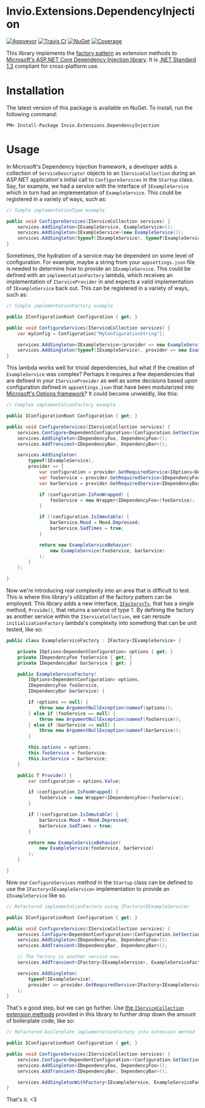 # Invio.Extensions.DependencyInjection

[![Appveyor](https://ci.appveyor.com/api/projects/status/8rvui9qak3r6qwe9/branch/master?svg=true)](https://ci.appveyor.com/project/invio/invio-extensions-dependencyinjection/branch/master)
[![Travis CI](https://img.shields.io/travis/invio/Invio.Extensions.DependencyInjection.svg?maxAge=3600&label=travis)](https://travis-ci.org/invio/Invio.Extensions.DependencyInjection)
[![NuGet](https://img.shields.io/nuget/v/Invio.Extensions.DependencyInjection.svg)](https://www.nuget.org/packages/Invio.Extensions.DependencyInjection/)
[![Coverage](https://coveralls.io/repos/github/invio/Invio.Extensions.DependencyInjection/badge.svg?branch=master)](https://coveralls.io/github/invio/Invio.Extensions.DependencyInjection?branch=master)

This library implements the [factory pattern](https://en.wikipedia.org/wiki/Factory_\(object-oriented\_programming\)) as extension methods to [Microsoft's ASP.NET Core Dependency Injection library](https://docs.asp.net/en/latest/fundamentals/dependency-injection.html). It is [.NET Standard 1.3](https://docs.microsoft.com/en-us/dotnet/articles/standard/library) compliant for cross-platform use.

# Installation
The latest version of this package is available on NuGet. To install, run the following command:

```
PM> Install-Package Invio.Extensions.DependencyInjection
```

# Usage

In Microsoft's Dependency Injection framework, a developer adds a collection of `ServiceDescriptor` objects to an `IServiceCollection` during an ASP.NET application's initial call to `ConfigureServices` in the `Startup` class. Say, for example, we had a service with the interface of `IExampleService` which in turn had an implementation of `ExampleService`. This could be registered in a variety of ways, such as:

```csharp
// Simple implementationType example

public void ConfigureServices(IServiceCollection services) {
    services.AddSingleton<IExampleService, ExampleService>();
    services.AddSingleton<IExampleService>(new ExampleService());
    services.AddSingleton(typeof(IExampleService), typeof(ExampleService));
}
```

Sometimes, the hydration of a service may be dependent on some level of configuration. For example, maybe a string from your `appsettings.json` file is needed to determine how to provide an `IExampleService`. This could be defined with an `implementationFactory` lambda, which receives an implementation of `IServiceProvider` in and expects a valid implementation of `IExampleService` back out. This can be registered in a variety of ways, such as:

```csharp
// Simple implementationFactory example

public IConfigurationRoot Configuration { get; }

public void ConfigureServices(IServiceCollection services) {
    var myConfig = Configuration["MyConfigurationString"];

    services.AddSingleton<IExampleService>(provider => new ExampleService(myConfig));
    services.AddSingleton(typeof(IExampleService), provider => new ExampleService(myConfig));
}
```

This lambda works well for trivial dependencies, but what if the creation of `ExampleService` was complex? Perhaps it requires a few dependencies that are defined in your `IServiceProvider` as well as some decisions based upon configuration defined in `appsettings.json` that have been modularized into [Microsoft's Options framework](https://docs.asp.net/en/latest/fundamentals/configuration.html)? It could become unwieldly, like this:

```csharp
// Complex implementationFactory example

public IConfigurationRoot Configuration { get; }

public void ConfigureServices(IServiceCollection services) {
    services.Configure<DependentConfiguration>(Configuration.GetSection("Dependent"));
    services.AddSingleton<IDependencyFoo, DependencyFoo>();
    services.AddTransient<IDependencyBar, DependencyBar>();

    services.AddSingleton(
        typeof(IExampleService),
        provider => {
            var configuration = provider.GetRequiredService<IOptions<DependentConfiguration>>().Value;
            var fooService = provider.GetRequiredService<IDependencyFoo>();
            var barService = provider.GetRequiredService<IDependencyBar>();

            if (configuration.IsFooWrapped) {
                fooService = new Wrapper<IDependencyFoo>(fooService);
            }

            if (!configuration.IsImmutable) {
                barService.Mood = Mood.Depressed;
                barService.SadTimes = true;
            }

            return new ExampleServiceBehavior(
                new ExampleService(fooService, barService)
            );
        }
    );

}
```

Now we're introducing real complexity into an area that is difficult to test. This is where this library's utilization of the factory pattern can be employed. This library adds a new interface, [`IFactory<T>`](https://github.com/invio/Invio.Extensions.DependencyInjection/blob/master/src/Invio.Extensions.DependencyInjection/IFactory.cs), that has a single method, `Provide()`, that returns a service of type `T`. By defining the factory as another service within the `IServiceCollection`, we can reroute `initializationFactory` lambda's complexity into something that can be unit tested, like so:

```csharp
public class ExampleServiceFactory : IFactory<IExampleService> {

    private IOptions<DependentConfiguration> options { get; }
    private IDependencyFoo fooService { get; }
    private IDependencyBar barService { get; }

    public ExampleServiceFactory(
        IOptions<DependentConfiguration> options,
        IDependencyFoo fooService,
        IDependencyBar barService) {

        if (options == null) {
            throw new ArgumentNullException(nameof(options));
        } else if (fooService == null) {
            throw new ArgumentNullException(nameof(fooService));
        } else if (barService == null) {
            throw new ArgumentNullException(nameof(barService));
        }

        this.options = options;
        this.fooService = fooService;
        this.barService = barService;
    }

    public T Provide() {
        var configuration = options.Value;

        if (configuration.IsFooWrapped) {
            fooService = new Wrapper<IDependencyFoo>(fooService);
        }

        if (!configuration.IsImmutable) {
            barService.Mood = Mood.Depressed;
            barService.SadTimes = true;
        }

        return new ExampleServiceBehavior(
            new ExampleService(fooService, barService)
        );
    }

}
```

Now our `ConfigureServices` method in the `Startup` class can be defined to use the `IFactory<IExampleService>` implementation to provide an `IExampleService` like so.

```csharp
// Refactored implementationFactory using IFactory<IExampleService>

public IConfigurationRoot Configuration { get; }

public void ConfigureServices(IServiceCollection services) {
    services.Configure<DependentConfiguration>(Configuration.GetSection("Dependent"));
    services.AddSingleton<IDependencyFoo, DependencyFoo>();
    services.AddTransient<IDependencyBar, DependencyBar>();

    // The factory is another service now.
    services.AddTransient<IFactory<IExampleService>, ExampleServiceFactory>();

    services.AddSingleton(
        typeof(IExampleService),
        provider => provider.GetRequiredService<IFactory<IExampleService>>().Provide()
    );
}
```

That's a good step, but we can go further. Use [the `IServiceCollection` extension methods](https://github.com/invio/Invio.Extensions.DependencyInjection/blob/master/src/Invio.Extensions.DependencyInjection/ServiceCollectionFactoryExtensions.cs) provided in this library to further drop down the amount of boilerplate code, like so:

```csharp
// Refactored boilerplate implementationFactory into extension method

public IConfigurationRoot Configuration { get; }

public void ConfigureServices(IServiceCollection services) {
    services.Configure<DependentConfiguration>(Configuration.GetSection("Dependent"));
    services.AddSingleton<IDependencyFoo, DependencyFoo>();
    services.AddTransient<IDependencyBar, DependencyBar>();

    services.AddSingletonWithFactory<IExampleService, ExampleServiceFactory>();
}
```

That's it. <3

